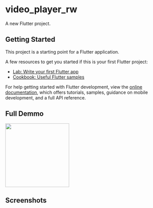 # video_player_rw

A new Flutter project.

## Getting Started

This project is a starting point for a Flutter application.

A few resources to get you started if this is your first Flutter project:

- [Lab: Write your first Flutter app](https://docs.flutter.dev/get-started/codelab)
- [Cookbook: Useful Flutter samples](https://docs.flutter.dev/cookbook)

For help getting started with Flutter development, view the
[online documentation](https://docs.flutter.dev/), which offers tutorials,
samples, guidance on mobile development, and a full API reference.

## Full Demmo

<img src = "https://user-images.githubusercontent.com/123535768/220601351-040efaa3-e989-4f66-bea1-0166c2a28576.gif" width = "200px">



## Screenshots

